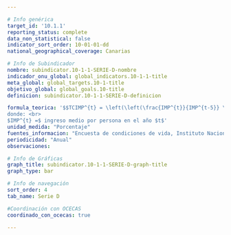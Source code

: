 ```yaml
---

# Info genérica
target_id: '10.1.1'
reporting_status: complete
data_non_statistical: false
indicator_sort_order: 10-01-01-dd
national_geographical_coverage: Canarias

# Info de Subindicador
nombre: subindicator.10-1-1-SERIE-D-nombre
indicador_onu_global: global_indicators.10-1-1-title
meta_global: global_targets.10-1-title
objetivo_global: global_goals.10-title
definicion: subindicator.10-1-1-SERIE-D-definicion

formula_teorica: '$$TCIMP^{t} = \left(\left(\frac{IMP^{t}}{IMP^{t-5}} \right)^{\frac{1}{5}} -1 \right) \cdot 100$$<br>
donde: <br>
$IMP^{t} =$ ingreso medio por persona en el año $t$'
unidad_medida: "Porcentaje"
fuentes_informacion: "Encuesta de condiciones de vida, Instituto Nacional de Estadística (INE)"
periodicidad: "Anual"
observaciones:

# Info de Gráficas
graph_title: subindicator.10-1-1-SERIE-D-graph-title
graph_type: bar

# Info de navegación
sort_order: 4
tab_name: Serie D

#Coordinación con OCECAS
coordinado_con_ocecas: true

---
```

